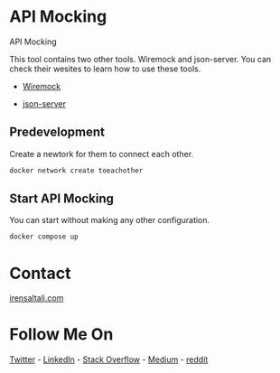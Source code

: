 # API Mocking

API Mocking

This tool contains two other tools. Wiremock and json-server. You can check their wesites to learn how to use these tools.
* [Wiremock](http://wiremock.org/)
- [json-server](https://github.com/typicode/json-server)

## Predevelopment

Create a newtork for them to connect each other.

```bash
docker network create toeachother
```

## Start API Mocking

You can start without making any other configuration.

```bash
docker compose up
```

# Contact

[irensaltali.com](https://irensaltali.com "İren SALTALI Blog")

# Follow Me On

[Twitter](https://twitter.com/irensaltali) - [LinkedIn](https://linkedin.com/in/irensaltali) - [Stack Overflow](https://stackoverflow.com/users/3453221/iren) - [Medium](irensaltali.medium.com) - [reddit](https://www.reddit.com/user/irensaltali)
